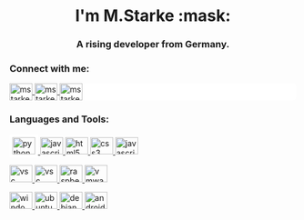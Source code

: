 <h1 align="center">I'm M.Starke :mask:</h1>
<h3 align="center">A rising developer from Germany.</h3>

<h3 align="left">Connect with me:</h3>
<p align="left">
    <div style="border-radius:.5em;background:white;border:2em">
    <a href="https://linkedin.com/in/mstarke-ae" target="blank">
        <img align="center" src="https://cdn.jsdelivr.net/npm/simple-icons@4.5.0/icons/linkedin.svg" alt="mstarke-ae" height="30" width="40" />
    </a>
    <a href="mailto:mstarke@bbw-fi.de" target="blank">
        <img align="center" src="https://cdn.jsdelivr.net/npm/simple-icons@4.5.0/icons/microsoftoutlook.svg" alt="mstarke-ae" height="30" width="40" />
    </a>
    <a href="https://discord.gg/JgbAXvS" target="blank">
        <img align="center" src="https://cdn.jsdelivr.net/npm/simple-icons@4.5.0/icons/discord.svg" alt="mstarke-ae" height="30" width="40" />
    </a>
    </div>
</p>

<h3 align="left">Languages and Tools:</h3>

<p align="left">
    <a href="https://www.python.org" target="_blank">
        <img src="https://cdn.jsdelivr.net/npm/simple-icons@4.5.0/icons/python.svg" alt="python" height="30" width="40" style="border:5px solid #FFFFFF" />
    </a>
        <a href="https://www.w3schools.com/js" target="_blank">
        <img src="https://cdn.jsdelivr.net/npm/simple-icons@4.5.0/icons/javascript.svg" alt="javascript" height="30" width="40" />
    </a>
    <a href="https://www.w3schools.com/html/" target="_blank">
        <img src="https://cdn.jsdelivr.net/npm/simple-icons@4.5.0/icons/html5.svg" alt="html5" height="30" width="40" />
    </a>
    <a href="https://www.w3schools.com/css/" target="_blank">
        <img src="https://cdn.jsdelivr.net/npm/simple-icons@4.5.0/icons/css3.svg" alt="css3" height="30" width="40" />
    </a>
    <a href="https://www.w3schools.com/php" target="_blank">
        <img src="https://cdn.jsdelivr.net/npm/simple-icons@4.5.0/icons/php.svg" alt="javascript" height="30" width="40" />
    </a>
</p>
<p align="left">
    <a href="https://www.jetbrains.com/pycharm/" target="_blank">
        <img src="https://cdn.jsdelivr.net/npm/simple-icons@4.5.0/icons/pycharm.svg" alt="vsc" height="30" width="40" />
    </a>
    <a href="https://code.visualstudio.com/" target="_blank">
        <img src="https://cdn.jsdelivr.net/npm/simple-icons@4.5.0/icons/visualstudiocode.svg" alt="vsc" height="30" width="40" />
    </a>
    <a href="https://www.raspberrypi.org/" target="_blank">
        <img src="https://cdn.jsdelivr.net/npm/simple-icons@4.5.0/icons/raspberrypi.svg" alt="raspberrypi" height="30" width="40" />
    </a>
    <a href="https://www.vmware.com/" target="_blank">
        <img src="https://cdn.jsdelivr.net/npm/simple-icons@4.5.0/icons/vmware.svg" alt="vmware" height="30" width="40" />
    </a>
</p>
<p align="left">
    <a href="https://www.microsoft.com/" target="_blank">
        <img src="https://cdn.jsdelivr.net/npm/simple-icons@4.5.0/icons/windows.svg" alt="windows" height="30" width="40" />
    </a>
    <a href="https://ubuntu.com/" target="_blank">
        <img src="https://cdn.jsdelivr.net/npm/simple-icons@4.5.0/icons/ubuntu.svg" alt="ubuntu" height="30" width="40" />
    </a>
    <a href="https://www.debian.org/" target="_blank">
        <img src="https://cdn.jsdelivr.net/npm/simple-icons@4.5.0/icons/debian.svg" alt="debian" height="30" width="40" />
    </a>
    <a href="https://www.android.com/" target="_blank">
        <img src="https://cdn.jsdelivr.net/npm/simple-icons@4.5.0/icons/android.svg" alt="android" height="30" width="40" />
    </a>

</p>
